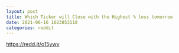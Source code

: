 ```yaml
--- 
layout: post 
title: Which Ticker will Close with the Highest % loss tomorrow  
date: 2021-06-16 1623853118 
categories: reddit 
--- 
```

https://redd.it/o15ywv